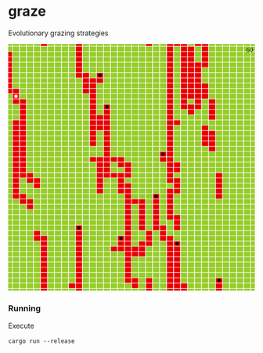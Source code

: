 # graze

Evolutionary grazing strategies

![screenshot](assets/screenshot.png)

### Running
Execute
```
cargo run --release
```

